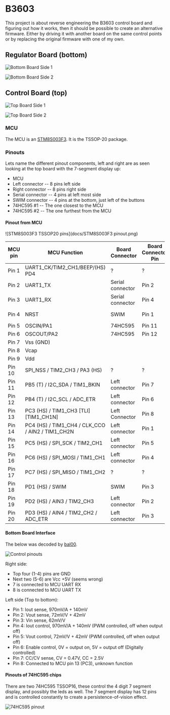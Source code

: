 # B3603

This project is about reverse engineering the B3603 control board and figuring
out how it works, then it should be possible to create an alternative firmware.
Either by driving it with another board on the same control points or by
replacing the original firmware with one of my own.

## Regulator Board (bottom)

![Bottom Board Side 1](docs/BottomBoardSide1.jpg)

![Bottom Board Side 2](docs/BottomBoardSide2.jpg)

## Control Board (top)

![Top Board Side 1](docs/TopBoardSide1.jpg)

![Top Board Side 2](docs/TopBoardSide2.jpg)


### MCU

The MCU is an [STM8S003F3](http://www.st.com/web/catalog/mmc/FM141/SC1244/SS1010/LN2/PF251792). It is the TSSOP-20 package.

### Pinouts

Lets name the different pinout components, left and right are as seen looking at the top board with the 7-segment display up:

* MCU
* Left connector -- 8 pins left side
* Right connector -- 8 pins right side
* Serial connector -- 4 pins at left most side
* SWIM connector -- 4 pins at the bottom, just left of the buttons
* 74HC595 #1 -- The one closest to the MCU
* 74HC595 #2 -- The one furthest from the MCU

#### Pinout from MCU

![STM8S003F3 TSSOP20 pins](docs/STM8S003F3 pinout.png)

| MCU pin | MCU Function | Board Connector | Board Connector Pin | Board Connector Name
| ------- | -------------|-----------------|---------------------|-----
| Pin 1 | UART1\_CK/TIM2\_CH1/BEEP/(HS) PD4 | ? | ? | ?
| Pin 2 | UART1\_TX | Serial connector | Pin 2 | TX
| Pin 3 | UART1\_RX | Serial connector | Pin 4 | RX
| Pin 4 | NRST | SWIM | Pin 1 | SWIM NRST
| Pin 5 | OSCIN/PA1 | 74HC595 | Pin 11 | SHCP
| Pin 6 | OSCOUT/PA2 | 74HC595 | Pin 12 | STCP
| Pin 7 | Vss (GND) | | |
| Pin 8 | Vcap | | |
| Pin 9 | Vdd | | |
| Pin 10 | SPI\_NSS / TIM2\_CH3 / PA3 (HS) | ? | ? | ?
| Pin 11 | PB5 (T) / I2C\_SDA / TIM1\_BKIN | Left connector | Pin 7 | CV/CC status
| Pin 12 | PB4 (T) / I2C\_SCL / ADC\_ETR | Left connector | Pin 6 | Enable Output
| Pin 13 | PC3 (HS) / TIM1\_CH3 [TLI] [TIM1_CH1N]| Left Connector | Pin 8 | ? 
| Pin 14 | PC4 (HS) / TIM1\_CH4 / CLK\_CCO / AIN2 / TIM1\_CH2N | Left connector | Pin 1 | Iout sense
| Pin 15 | PC5 (HS) / SPI\_SCK / TIM2\_CH1 | Left connector | Pin 5 | Vout set
| Pin 16 | PC6 (HS) / SPI\_MOSI / TIM1\_CH1 | Left connector | Pin 4 | Iout set
| Pin 17 | PC7 (HS) / SPI\_MISO / TIM1\_CH2 | ? | ? | ?
| Pin 18 | PD1 (HS) / SWIM | SWIM | Pin 3 | SWIM
| Pin 19 | PD2 (HS) / AIN3 / TIM2\_CH3 | Left connector | Pin 2 | Vout sense
| Pin 20 | PD3 (HS) / AIN4 / TIM2\_CH2 / ADC\_ETR | Left connector | Pin 3 | Vin sense

#### Bottom Board Interface

The below was decoded by [bal00](http://www.reddit.com/r/arduino/comments/2so02f/can_anyone_recommend_a_cheap_cheerful_bench_power/cnrjdxo).

![Control pinouts](docs/control_pinouts.png)

Right side:

* Top four (1-4) pins are GND
* Next two (5-6) are Vcc +5V (seems wrong)
* 7 is connected to MCU UART RX
* 8 is connected to MCU UART TX

Left side (Top to bottom):

* Pin 1: Iout sense, 970mV/A + 140mV
* Pin 2: Vout sense, 72mV/V + 42mV
* Pin 3: Vin sense, 62mV/V
* Pin 4: Iout control, 970mV/A + 140mV (PWM controlled, off when output off)
* Pin 5: Vout control, 72mV/V + 42mV (PWM controlled, off when output off)
* Pin 6: Enable control, 0V = output on, 5V = output off (Digitally controlled)
* Pin 7: CC/CV sense, CV = 0.47V, CC = 2.5V
* Pin 8: Connected to MCU pin 13 (PC3), unknown function

#### Pinouts of 74HC595 chips

There are two 74HC595 TSSOP16, these control the 4 digit 7 segment display, and possibly the leds as well. The 7 segment display has 12 pins and is controlled constantly to create a persistence-of-vision effect.

![74HC595 pinout](docs/74HC595_TSSOP16.png)
